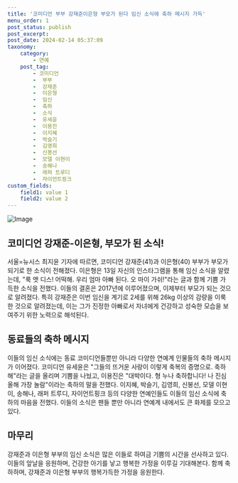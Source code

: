 ```yaml
---
title: '코미디언 부부 강재준이은형 부모가 된다 임신 소식에 축하 메시지 가득'
menu_order: 1
post_status: publish
post_excerpt: 
post_date: 2024-02-14 05:37:09
taxonomy:
    category:
        - 연예
    post_tag:
        - 코미디언
        -  부부
        -  강재준
        -  이은형
        -  임신
        -  축하
        -  소식
        -  유세윤
        -  이용진
        -  이지혜
        -  박슬기
        -  김영희
        -  신봉선
        -  모델 이현이
        -  송해나
        -  래퍼 트루디
        -  자이언트핑크
custom_fields:
    field1: value 1
    field2: value 2
---
```


![Image](https://ssl.pstatic.net/mimgnews/image/003/2024/02/13/NISI20240213_0001479016_web_20240213121755_20240213122404376.jpg?type=w540)

## 코미디언 강재준-이은형, 부모가 된 소식!
서울=뉴시스 최지윤 기자에 따르면, 코미디언 강재준(41)과 이은형(40) 부부가 부모가 되기로 한 소식이 전해졌다. 이은형은 13일 자신의 인스타그램을 통해 임신 소식을 알렸는데, "룩 앳 디스! 어떡해. 우리 엄마 아빠 된다. 오 마이 가쉬!"라는 글과 함께 기쁨 가득한 소식을 전했다.
이들의 결혼은 2017년에 이루어졌으며, 이제부터 부모가 되는 것으로 알려졌다. 특히 강재준은 이번 임신을 계기로 2세를 위해 26kg 이상의 감량을 이룩한 것으로 알려졌는데, 이는 그가 진정한 아빠로서 자녀에게 건강하고 성숙한 모습을 보여주기 위한 노력으로 해석된다.
## 동료들의 축하 메시지
이들의 임신 소식에는 동료 코미디언들뿐만 아니라 다양한 연예계 인물들의 축하 메시지가 이어졌다. 코미디언 유세윤은 "그들의 뜨거운 사랑이 이렇게 축복의 증명으로. 축하해"라는 글을 올리며 기쁨을 나눴고, 이용진은 "대박이다. 형 누나 축하합니다! 나 진심 올해 가장 놀람"이라는 축하의 말을 전했다.
이지혜, 박슬기, 김영희, 신봉선, 모델 이현이, 송해나, 래퍼 트루디, 자이언트핑크 등의 다양한 연예인들도 이들의 임신 소식에 축하의 마음을 전했다. 이들의 소식은 팬들 뿐만 아니라 연예계 내에서도 큰 화제를 모으고 있다.
## 마무리
강재준과 이은형 부부의 임신 소식은 많은 이들로 하여금 기쁨의 시간을 선사하고 있다. 이들의 앞날을 응원하며, 건강한 아기를 낳고 행복한 가정을 이루길 기대해본다. 함께 축하하며, 강재준과 이은형 부부의 행복가득한 가정을 응원한다.
